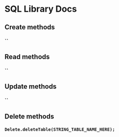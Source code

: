 # SQL Library Docs

## Create methods
### ``

## Read methods
### ``

## Update methods
### ``

## Delete methods
### `Delete.deleteTable(STRING_TABLE_NAME_HERE);`